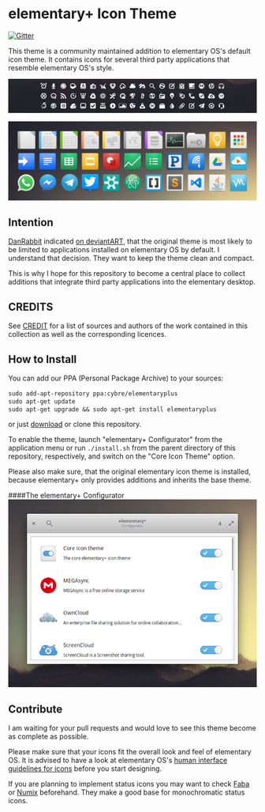 # elementary+ Icon Theme

[![Gitter](https://img.shields.io/badge/GITTER-JOIN_CHAT_%E2%86%92-1dce73.svg
)](https://gitter.im/mank319/elementaryPlus)

This theme is a community maintained addition to elementary OS's default icon theme. It contains icons for several third party applications that resemble elementary OS's style.

![Preview of the indicator icons](images/StatusIconPreview.png)

![Preview of our app icons](images/AppIconPreview.png)

## Intention
[DanRabbit](http://danrabbit.deviantart.com/) indicated [on deviantART](http://danrabbit.deviantart.com/art/elementary-Icons-65437279), that the original theme is most likely to be limited to applications installed on elementary OS by default.
I understand that decision. They want to keep the theme clean and compact. 

This is why I hope for this repository to become a central place to collect additions that integrate third party applications into the elementary desktop.

## CREDITS
See [CREDIT](CREDIT.csv) for a list of sources and authors of the work contained in this collection as well as the corresponding licences.

## How to Install
You can add our PPA (Personal Package Archive) to your sources:
```
sudo add-apt-repository ppa:cybre/elementaryplus
sudo apt-get update
sudo apt-get upgrade && sudo apt-get install elementaryplus
```
or just [download](https://github.com/mank319/elementaryPlus/archive/master.zip) or clone this repository.

To enable the theme, launch "elementary+ Configurator" from the application menu or run `./install.sh` from the parent directory of this repository, respectively, and switch on the "Core Icon Theme" option.

Please also make sure, that the original elementary icon theme is installed, because elementary+ only provides additions and inherits the base theme.

####The elementary+ Configurator
![Screenshot of the elementary+ Configurator](images/screenshot_configurator.png)

## Contribute
I am waiting for your pull requests and would love to see this theme become as complete as possible.

Please make sure that your icons fit the overall look and feel of elementary OS.
It is advised to have a look at elementary OS's [human interface guidelines for icons](https://elementary.io/docs/human-interface-guidelines#icons) before you start designing.

If you are planning to implement status icons you may want to check [Faba](https://github.com/moka-project/faba-icon-theme) or [Numix](https://github.com/numixproject/numix-icon-theme) beforehand. They make a good base for monochromatic status icons.
